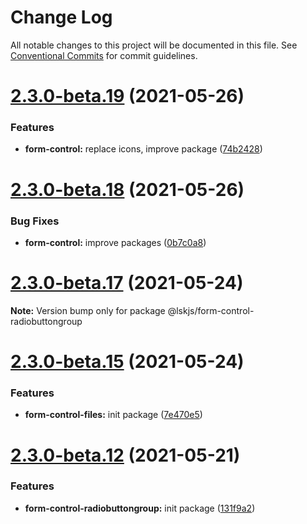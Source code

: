 # Change Log

All notable changes to this project will be documented in this file.
See [Conventional Commits](https://conventionalcommits.org) for commit guidelines.

# [2.3.0-beta.19](https://github.com/lskjs/ux/tree/master/packages/form-control-radiobuttongroup/compare/v2.3.0-beta.18...v2.3.0-beta.19) (2021-05-26)


### Features

* **form-control:** replace icons, improve package ([74b2428](https://github.com/lskjs/ux/tree/master/packages/form-control-radiobuttongroup/commit/74b2428eebd5b103ed9ed4fd93fbf3361a534d06))





# [2.3.0-beta.18](https://github.com/lskjs/ux/tree/master/packages/form-control-radiobuttongroup/compare/v2.3.0-beta.17...v2.3.0-beta.18) (2021-05-26)


### Bug Fixes

* **form-control:** improve packages ([0b7c0a8](https://github.com/lskjs/ux/tree/master/packages/form-control-radiobuttongroup/commit/0b7c0a822c2dd5d0619a035e4a9ac55e0fea929a))





# [2.3.0-beta.17](https://github.com/lskjs/ux/tree/master/packages/form-control-radiobuttongroup/compare/v2.3.0-beta.15...v2.3.0-beta.17) (2021-05-24)

**Note:** Version bump only for package @lskjs/form-control-radiobuttongroup





# [2.3.0-beta.15](https://github.com/lskjs/ux/tree/master/packages/form-control-radiobuttongroup/compare/v2.3.0-beta.13...v2.3.0-beta.15) (2021-05-24)


### Features

* **form-control-files:** init package ([7e470e5](https://github.com/lskjs/ux/tree/master/packages/form-control-radiobuttongroup/commit/7e470e516e17684fe8a4dfe04ab4a6e3abb0bd58))





# [2.3.0-beta.12](https://github.com/lskjs/ux/tree/master/packages/form-control-radiobuttongroup/compare/v2.3.0-beta.12...v2.3.0-beta.12) (2021-05-21)


### Features

* **form-control-radiobuttongroup:** init package ([131f9a2](https://github.com/lskjs/ux/tree/master/packages/form-control-radiobuttongroup/commit/131f9a215a37c42d42910297ab5f4c1e57a71478))
